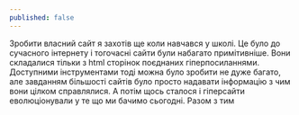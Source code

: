 ```yaml
---
published: false
---
```

Зробити власний сайт я захотів ще коли навчався у школі. Це було до сучасного інтернету і тогочасні сайти були набагато примітивніше. Вони складалися тільки з html сторінок поєднаних гіперпосиланнями. Доступними інструментами тоді можна було зробити не дуже багато, але завданням більшості сайтів було просто надавати інформацію з чим вони цілком справлялися. А потім щось сталося і гіперсайти еволюціонували у те що ми бачимо сьогодні. Разом з тим 
